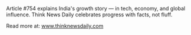 Article #754 explains India's growth story — in tech, economy, and global influence. Think News Daily celebrates progress with facts, not fluff.

Read more at: www.thinknewsdaily.com